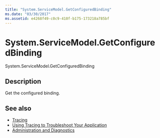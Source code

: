 ```yaml
---
title: "System.ServiceModel.GetConfiguredBinding"
ms.date: "03/30/2017"
ms.assetid: e4268f49-c0c9-410f-b175-173218a785bf
---
```

# System.ServiceModel.GetConfiguredBinding
System.ServiceModel.GetConfiguredBinding  
  
## Description  
 Get the configured binding.  
  
## See also

- [Tracing](index.md)
- [Using Tracing to Troubleshoot Your Application](using-tracing-to-troubleshoot-your-application.md)
- [Administration and Diagnostics](../index.md)
